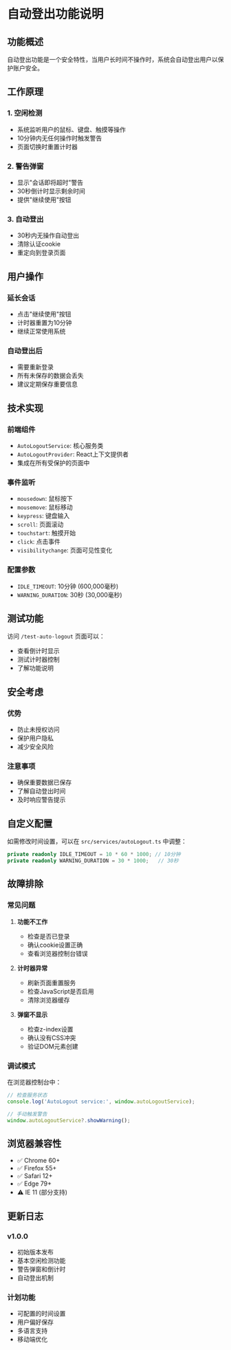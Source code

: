 # 自动登出功能说明

## 功能概述

自动登出功能是一个安全特性，当用户长时间不操作时，系统会自动登出用户以保护账户安全。

## 工作原理

### 1. 空闲检测
- 系统监听用户的鼠标、键盘、触摸等操作
- 10分钟内无任何操作时触发警告
- 页面切换时重置计时器

### 2. 警告弹窗
- 显示"会话即将超时"警告
- 30秒倒计时显示剩余时间
- 提供"继续使用"按钮

### 3. 自动登出
- 30秒内无操作自动登出
- 清除认证cookie
- 重定向到登录页面

## 用户操作

### 延长会话
- 点击"继续使用"按钮
- 计时器重置为10分钟
- 继续正常使用系统

### 自动登出后
- 需要重新登录
- 所有未保存的数据会丢失
- 建议定期保存重要信息

## 技术实现

### 前端组件
- `AutoLogoutService`: 核心服务类
- `AutoLogoutProvider`: React上下文提供者
- 集成在所有受保护的页面中

### 事件监听
- `mousedown`: 鼠标按下
- `mousemove`: 鼠标移动
- `keypress`: 键盘输入
- `scroll`: 页面滚动
- `touchstart`: 触摸开始
- `click`: 点击事件
- `visibilitychange`: 页面可见性变化

### 配置参数
- `IDLE_TIMEOUT`: 10分钟 (600,000毫秒)
- `WARNING_DURATION`: 30秒 (30,000毫秒)

## 测试功能

访问 `/test-auto-logout` 页面可以：
- 查看倒计时显示
- 测试计时器控制
- 了解功能说明

## 安全考虑

### 优势
- 防止未授权访问
- 保护用户隐私
- 减少安全风险

### 注意事项
- 确保重要数据已保存
- 了解自动登出时间
- 及时响应警告提示

## 自定义配置

如需修改时间设置，可以在 `src/services/autoLogout.ts` 中调整：

```typescript
private readonly IDLE_TIMEOUT = 10 * 60 * 1000; // 10分钟
private readonly WARNING_DURATION = 30 * 1000;   // 30秒
```

## 故障排除

### 常见问题

1. **功能不工作**
   - 检查是否已登录
   - 确认cookie设置正确
   - 查看浏览器控制台错误

2. **计时器异常**
   - 刷新页面重置服务
   - 检查JavaScript是否启用
   - 清除浏览器缓存

3. **弹窗不显示**
   - 检查z-index设置
   - 确认没有CSS冲突
   - 验证DOM元素创建

### 调试模式

在浏览器控制台中：
```javascript
// 检查服务状态
console.log('AutoLogout service:', window.autoLogoutService);

// 手动触发警告
window.autoLogoutService?.showWarning();
```

## 浏览器兼容性

- ✅ Chrome 60+
- ✅ Firefox 55+
- ✅ Safari 12+
- ✅ Edge 79+
- ⚠️ IE 11 (部分支持)

## 更新日志

### v1.0.0
- 初始版本发布
- 基本空闲检测功能
- 警告弹窗和倒计时
- 自动登出机制

### 计划功能
- 可配置的时间设置
- 用户偏好保存
- 多语言支持
- 移动端优化



